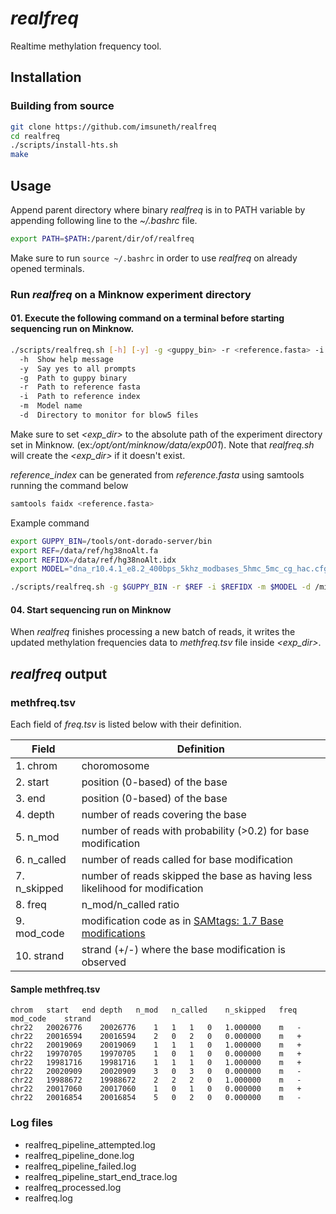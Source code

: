# <em>realfreq</em>
Realtime methylation frequency tool.

## Installation
### Building from source
```bash
git clone https://github.com/imsuneth/realfreq
cd realfreq
./scripts/install-hts.sh
make
```

## Usage
Append parent directory where binary <em>realfreq</em> is in to PATH variable by appending following line to the <em>~/.bashrc</em> file.
```bash
export PATH=$PATH:/parent/dir/of/realfreq
```
Make sure to run ```source ~/.bashrc``` in order to use <em>realfreq</em> on already opened terminals.

### Run <em>realfreq</em> on a Minknow experiment directory
#### 01. Execute the following command on a terminal **before** starting sequencing run on Minknow.
```bash
./scripts/realfreq.sh [-h] [-y] -g <guppy_bin> -r <reference.fasta> -i <reference_index> -m <model> -d <monitor_dir>
  -h  Show help message
  -y  Say yes to all prompts
  -g  Path to guppy binary
  -r  Path to reference fasta
  -i  Path to reference index
  -m  Model name
  -d  Directory to monitor for blow5 files
```
Make sure to set <em><exp_dir></em> to the absolute path of the experiment directory set in Minknow. (ex:<em>/opt/ont/minknow/data/exp001</em>). Note that <em>realfreq.sh</em> will create the <em><exp_dir></em> if it doesn't exist.

<em>reference_index</em> can be generated from <em>reference.fasta</em> using samtools running the command below

```bash
samtools faidx <reference.fasta>
```

Example command
```bash
export GUPPY_BIN=/tools/ont-dorado-server/bin
export REF=/data/ref/hg38noAlt.fa
export REFIDX=/data/ref/hg38noAlt.idx
export MODEL="dna_r10.4.1_e8.2_400bps_5khz_modbases_5hmc_5mc_cg_hac.cfg"

./scripts/realfreq.sh -g $GUPPY_BIN -r $REF -i $REFIDX -m $MODEL -d /minknow/data/exp_001
```

#### 04. Start sequencing run on Minknow
When <em>realfreq</em> finishes processing a new batch of reads, it writes the updated methylation frequencies data to <em>methfreq.tsv</em> file inside <em><exp_dir></em>.

## <em>realfreq</em> output
### methfreq.tsv
Each field of <em>freq.tsv</em> is listed below with their definition.

| Field    | Definition    |
|----------|-------------|
| 1. chrom | choromosome |
| 2. start | position (0-based) of the base |
| 3. end   | position (0-based) of the base |
| 4. depth | number of reads covering the base |
| 5. n_mod | number of reads with probability (>0.2) for base modification |
| 6. n_called | number of reads called for base modification |
| 7. n_skipped | number of reads skipped the base as having less likelihood for modification |
| 8. freq | n_mod/n_called ratio |
| 9. mod_code | modification code as in [SAMtags: 1.7 Base modifications](https://github.com/samtools/hts-specs/blob/master/SAMtags.pdf) |
| 10. strand | strand (+/-) where the base modification is observed |

#### Sample methfreq.tsv
```
chrom	start	end	depth	n_mod	n_called	n_skipped	freq	mod_code	strand
chr22	20026776	20026776	1	1	1	0	1.000000	m	-
chr22	20016594	20016594	2	0	2	0	0.000000	m	+
chr22	20019069	20019069	1	1	1	0	1.000000	m	+
chr22	19970705	19970705	1	0	1	0	0.000000	m	+
chr22	19981716	19981716	1	1	1	0	1.000000	m	+
chr22	20020909	20020909	3	0	3	0	0.000000	m	-
chr22	19988672	19988672	2	2	2	0	1.000000	m	-
chr22	20017060	20017060	1	0	1	0	0.000000	m	+
chr22	20016854	20016854	5	0	2	0	0.000000	m	-
```

### Log files

- realfreq_pipeline_attempted.log 
- realfreq_pipeline_done.log 
- realfreq_pipeline_failed.log 
- realfreq_pipeline_start_end_trace.log 
- realfreq_processed.log 
- realfreq.log